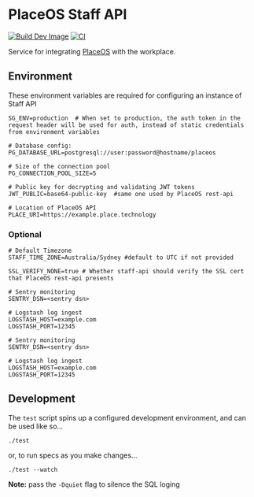 # PlaceOS Staff API

[![Build Dev Image](https://github.com/PlaceOS/staff-api/actions/workflows/build-dev-image.yml/badge.svg)](https://github.com/PlaceOS/staff-api/actions/workflows/build-dev-image.yml)
[![CI](https://github.com/PlaceOS/staff-api/actions/workflows/ci.yml/badge.svg)](https://github.com/PlaceOS/staff-api/actions/workflows/ci.yml)

Service for integrating [PlaceOS](https://placeos.com/) with the workplace.

## Environment

These environment variables are required for configuring an instance of Staff API

```console
SG_ENV=production  # When set to production, the auth token in the request header will be used for auth, instead of static credentials from environment variables

# Database config:
PG_DATABASE_URL=postgresql://user:password@hostname/placeos

# Size of the connection pool
PG_CONNECTION_POOL_SIZE=5

# Public key for decrypting and validating JWT tokens
JWT_PUBLIC=base64-public-key  #same one used by PlaceOS rest-api

# Location of PlaceOS API
PLACE_URI=https://example.place.technology
```

### Optional

```console
# Default Timezone
STAFF_TIME_ZONE=Australia/Sydney #default to UTC if not provided

SSL_VERIFY_NONE=true # Whether staff-api should verify the SSL cert that PlaceOS rest-api presents

# Sentry monitoring
SENTRY_DSN=<sentry dsn>

# Logstash log ingest
LOGSTASH_HOST=example.com
LOGSTASH_PORT=12345

# Sentry monitoring
SENTRY_DSN=<sentry dsn>

# Logstash log ingest
LOGSTASH_HOST=example.com
LOGSTASH_PORT=12345
```

## Development

The `test` script spins up a configured development environment, and can be used like so...

```console
./test
```

or, to run specs as you make changes...

```console
./test --watch
```

**Note:** pass the `-Dquiet` flag to silence the SQL loging
